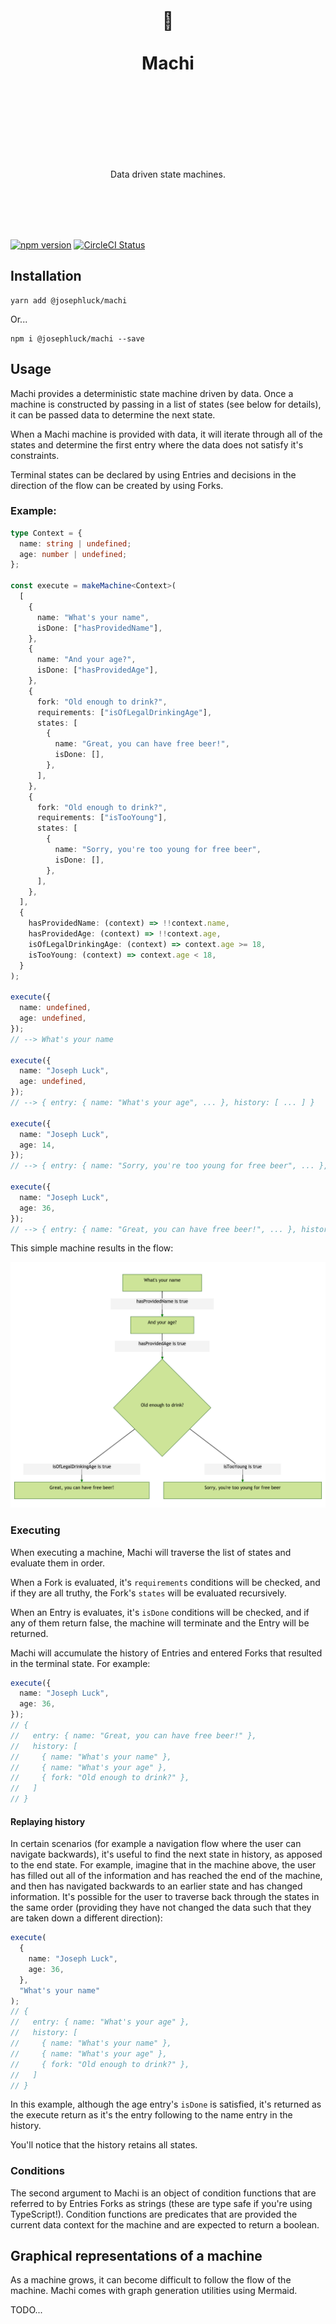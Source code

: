 <div align="center">
  <h1>
    <br/>
    <br/>
    🔌
    <br />
    <br />
    Machi
    <br />
    <br />
    <br />
    <br />
  </h1>
  <br />
  <p>
    Data driven state machines.
  </p>
  <br />
  <br />
  <br />
  <br />
</div>

[![npm version](https://img.shields.io/npm/v/@josephluck/machi.svg?style=flat)](https://www.npmjs.com/package/@josephluck/machi) [![CircleCI Status](https://circleci.com/gh/josephluck/machi.svg?style=shield&circle-token=:circle-token)](https://circleci.com/gh/josephluck/machi)

## Installation

```
yarn add @josephluck/machi
```

Or...

```
npm i @josephluck/machi --save
```

## Usage

Machi provides a deterministic state machine driven by data. Once a machine is constructed by passing in a list of states (see below for details), it can be passed data to determine the next state.

When a Machi machine is provided with data, it will iterate through all of the states and determine the first entry where the data does not satisfy it's constraints.

Terminal states can be declared by using Entries and decisions in the direction of the flow can be created by using Forks.

### Example:

```typescript
type Context = {
  name: string | undefined;
  age: number | undefined;
};

const execute = makeMachine<Context>(
  [
    {
      name: "What's your name",
      isDone: ["hasProvidedName"],
    },
    {
      name: "And your age?",
      isDone: ["hasProvidedAge"],
    },
    {
      fork: "Old enough to drink?",
      requirements: ["isOfLegalDrinkingAge"],
      states: [
        {
          name: "Great, you can have free beer!",
          isDone: [],
        },
      ],
    },
    {
      fork: "Old enough to drink?",
      requirements: ["isTooYoung"],
      states: [
        {
          name: "Sorry, you're too young for free beer",
          isDone: [],
        },
      ],
    },
  ],
  {
    hasProvidedName: (context) => !!context.name,
    hasProvidedAge: (context) => !!context.age,
    isOfLegalDrinkingAge: (context) => context.age >= 18,
    isTooYoung: (context) => context.age < 18,
  }
);

execute({
  name: undefined,
  age: undefined,
});
// --> What's your name

execute({
  name: "Joseph Luck",
  age: undefined,
});
// --> { entry: { name: "What's your age", ... }, history: [ ... ] }

execute({
  name: "Joseph Luck",
  age: 14,
});
// --> { entry: { name: "Sorry, you're too young for free beer", ... }, history: [ ... ] }

execute({
  name: "Joseph Luck",
  age: 36,
});
// --> { entry: { name: "Great, you can have free beer!", ... }, history: [ ... ] }
```

This simple machine results in the flow:

![simple flow](https://github.com/josephluck/machi/blob/master/screenshots/simple-machine.png?raw=true)

### Executing

When executing a machine, Machi will traverse the list of states and evaluate them in order.

When a Fork is evaluated, it's `requirements` conditions will be checked, and if they are all truthy, the Fork's `states` will be evaluated recursively.

When an Entry is evaluates, it's `isDone` conditions will be checked, and if any of them return false, the machine will terminate and the Entry will be returned.

Machi will accumulate the history of Entries and entered Forks that resulted in the terminal state. For example:

```typescript
execute({
  name: "Joseph Luck",
  age: 36,
});
// {
//   entry: { name: "Great, you can have free beer!" },
//   history: [
//     { name: "What's your name" },
//     { name: "What's your age" },
//     { fork: "Old enough to drink?" },
//   ]
// }
```

#### Replaying history

In certain scenarios (for example a navigation flow where the user can navigate backwards), it's useful to find the next state in history, as apposed to the end state. For example, imagine that in the machine above, the user has filled out all of the information and has reached the end of the machine, and then has navigated backwards to an earlier state and has changed information. It's possible for the user to traverse back through the states in the same order (providing they have not changed the data such that they are taken down a different direction):

```typescript
execute(
  {
    name: "Joseph Luck",
    age: 36,
  },
  "What's your name"
);
// {
//   entry: { name: "What's your age" },
//   history: [
//     { name: "What's your name" },
//     { name: "What's your age" },
//     { fork: "Old enough to drink?" },
//   ]
// }
```

In this example, although the age entry's `isDone` is satisfied, it's returned as the execute return as it's the entry following to the name entry in the history.

You'll notice that the history retains all states.

### Conditions

The second argument to Machi is an object of condition functions that are referred to by Entries Forks as strings (these are type safe if you're using TypeScript!). Condition functions are predicates that are provided the current data context for the machine and are expected to return a boolean.

## Graphical representations of a machine

As a machine grows, it can become difficult to follow the flow of the machine. Machi comes with graph generation utilities using Mermaid.

TODO...
